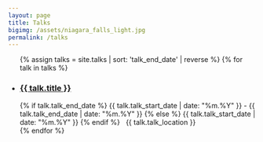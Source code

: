 ```yaml
---
layout: page
title: Talks
bigimg: /assets/niagara_falls_light.jpg
permalink: /talks
---
```


<ul class="fa-ul">
{% assign talks = site.talks | sort: 'talk_end_date' | reverse %}
{% for talk in talks %}
  <li>
    <h3><i class="fa-li fa fa-graduation-cap"></i><a href="{{ talk.url }}">{{ talk.title }}</a></h3>
    {% if talk.talk_end_date %}
      <i class="fa fa-calendar"></i> {{ talk.talk_start_date | date: "%m.%Y" }}
      - {{ talk.talk_end_date | date: "%m.%Y" }}
    {% else %}
      <i class="fa fa-calendar"></i> {{ talk.talk_start_date | date: "%m.%Y" }}
    {% endif %}
          &nbsp;
          <i class="fa fa-map-marker"></i> {{ talk.talk_location }}
  </li>
{% endfor %}
</ul>
